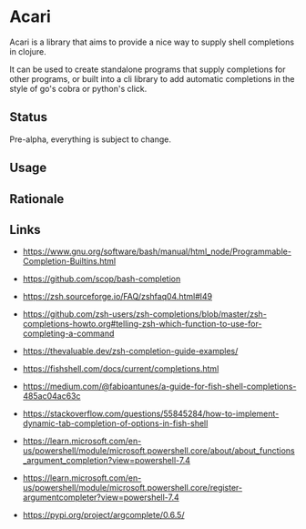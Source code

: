 # Acari

Acari is a library that aims to provide a nice way to supply shell
completions in clojure.

It can be used to create standalone programs that supply completions for other
programs, or built into a cli library to add automatic completions in the style
of go's cobra or python's click.

## Status

Pre-alpha, everything is subject to change.

## Usage

## Rationale

## Links

* https://www.gnu.org/software/bash/manual/html_node/Programmable-Completion-Builtins.html
* https://github.com/scop/bash-completion


* https://zsh.sourceforge.io/FAQ/zshfaq04.html#l49
* https://github.com/zsh-users/zsh-completions/blob/master/zsh-completions-howto.org#telling-zsh-which-function-to-use-for-completing-a-command
* https://thevaluable.dev/zsh-completion-guide-examples/


* https://fishshell.com/docs/current/completions.html
* https://medium.com/@fabioantunes/a-guide-for-fish-shell-completions-485ac04ac63c
* https://stackoverflow.com/questions/55845284/how-to-implement-dynamic-tab-completion-of-options-in-fish-shell

* https://learn.microsoft.com/en-us/powershell/module/microsoft.powershell.core/about/about_functions_argument_completion?view=powershell-7.4
* https://learn.microsoft.com/en-us/powershell/module/microsoft.powershell.core/register-argumentcompleter?view=powershell-7.4

* https://pypi.org/project/argcomplete/0.6.5/
